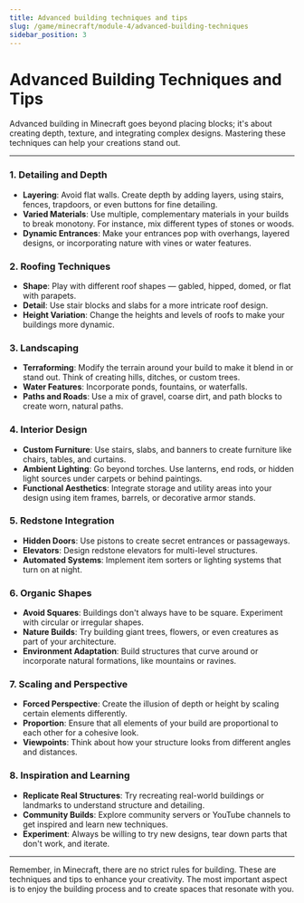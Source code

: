 ```yaml
---
title: Advanced building techniques and tips
slug: /game/minecraft/module-4/advanced-building-techniques
sidebar_position: 3
---
```


# Advanced Building Techniques and Tips

Advanced building in Minecraft goes beyond placing blocks; it's about creating depth, texture, and integrating complex designs. Mastering these techniques can help your creations stand out.

---

### 1. **Detailing and Depth**

* **Layering**: Avoid flat walls. Create depth by adding layers, using stairs, fences, trapdoors, or even buttons for fine detailing.
* **Varied Materials**: Use multiple, complementary materials in your builds to break monotony. For instance, mix different types of stones or woods.
* **Dynamic Entrances**: Make your entrances pop with overhangs, layered designs, or incorporating nature with vines or water features.

### 2. **Roofing Techniques**

* **Shape**: Play with different roof shapes — gabled, hipped, domed, or flat with parapets.
* **Detail**: Use stair blocks and slabs for a more intricate roof design.
* **Height Variation**: Change the heights and levels of roofs to make your buildings more dynamic.

### 3. **Landscaping**

* **Terraforming**: Modify the terrain around your build to make it blend in or stand out. Think of creating hills, ditches, or custom trees.
* **Water Features**: Incorporate ponds, fountains, or waterfalls.
* **Paths and Roads**: Use a mix of gravel, coarse dirt, and path blocks to create worn, natural paths.

### 4. **Interior Design**

* **Custom Furniture**: Use stairs, slabs, and banners to create furniture like chairs, tables, and curtains.
* **Ambient Lighting**: Go beyond torches. Use lanterns, end rods, or hidden light sources under carpets or behind paintings.
* **Functional Aesthetics**: Integrate storage and utility areas into your design using item frames, barrels, or decorative armor stands.

### 5. **Redstone Integration**

* **Hidden Doors**: Use pistons to create secret entrances or passageways.
* **Elevators**: Design redstone elevators for multi-level structures.
* **Automated Systems**: Implement item sorters or lighting systems that turn on at night.

### 6. **Organic Shapes**

* **Avoid Squares**: Buildings don't always have to be square. Experiment with circular or irregular shapes.
* **Nature Builds**: Try building giant trees, flowers, or even creatures as part of your architecture.
* **Environment Adaptation**: Build structures that curve around or incorporate natural formations, like mountains or ravines.

### 7. **Scaling and Perspective**

* **Forced Perspective**: Create the illusion of depth or height by scaling certain elements differently.
* **Proportion**: Ensure that all elements of your build are proportional to each other for a cohesive look.
* **Viewpoints**: Think about how your structure looks from different angles and distances.

### 8. **Inspiration and Learning**

* **Replicate Real Structures**: Try recreating real-world buildings or landmarks to understand structure and detailing.
* **Community Builds**: Explore community servers or YouTube channels to get inspired and learn new techniques.
* **Experiment**: Always be willing to try new designs, tear down parts that don't work, and iterate.

---

Remember, in Minecraft, there are no strict rules for building. These are techniques and tips to enhance your creativity. The most important aspect is to enjoy the building process and to create spaces that resonate with you.